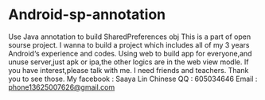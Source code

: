 # Android-sp-annotation
Use Java annotation to build SharedPreferences obj
This is a part of open sourse project.
I wanna to build a project which includes all of my 3 years Android‘s experience and codes.
Using web to build app for everyone,and unuse server,just apk or ipa,the other logics are in the web view modle.
If you have interest,please talk with me. I need friends and teachers.
Thank you to see those.
   My facebook : Saaya Lin 
   Chinese QQ : 605034646
   Email       : phone13625007626@gmail.com
